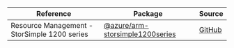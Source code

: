 | Reference | Package | Source |
|---|---|---|
|Resource Management - StorSimple 1200 series|[@azure/arm-storsimple1200series](https://www.npmjs.com/package/@azure/arm-storsimple1200series)|[GitHub](https://github.com/Azure/azure-sdk-for-js/blob/main/sdk/storsimple1200series/arm-storsimple1200series)|
